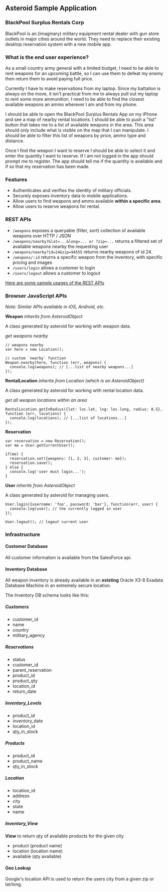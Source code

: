 ## Asteroid Sample Application

### BlackPool Surplus Rentals Corp

BlackPool is an (imaginary) military equipment rental dealer with gun store outlets in major cities around the world. They need to replace their existing desktop reservation system with a new mobile app.

### What is the end user experience?

As a small country army general with a limited budget, I need to be able to rent weapons for an upcoming battle, so I can use them to defeat my enemy then return them to avoid paying full price.

Currently I have to make reservations from my laptop. Since my battalion is always on the move, it isn't practical from me to always pull out my laptop to rent some more ammunition. I need to be able to find the closest available weapons an ammo wherever I am and from my phone. 

I should be able to open the BlackPool Surplus Rentals App on my iPhone and see a map of nearby rental locations. I should be able to push a "list" button that takes me to a list of available weapons in the area. This area should only include what is visible on the map that I can manipulate. I should be able to filter this list of weapons by price, ammo type and distance.

Once I find the weapon I want to reserve I should be able to select it and enter the quantity I want to reserve. If I am not logged in the app should prompt me to register. The app should tell me if the quantity is available and if so that my reservation has been made.

### Features

 - Authenticates and verifies the identity of military officials.
 - Securely exposes inventory data to mobile applications.
 - Allow users to find weapons and ammo available **within a specific area**.
 - Allow users to reserve weapons for rental.

### REST APIs

 - `/weapons` exposes a queryable (filter, sort) collection of available weapons over HTTP / JSON
 - `/weapons/nearby?&lat=...&long=... or ?zip=...` returns a filtered set of available weapons nearby the requesting user
 - `/weapons/nearby?id=24&zip=94555` returns nearby weapons of id 24.
 - `/weapons/:id` returns a specific weapon from the inventory, with specific pricing and images
 - `/users/login` allows a customer to login
 - `/users/logout` allows a customer to logout

[Here are some sample usages of the REST APIs](sample-api-usage.md)

### Browser JavaScript APIs

*Note: Similar APIs available in iOS, Android, etc.*

**Weapon** _inherits from AsteroidObject_

A class generated by asteroid for working with weapon data.

_get weapons nearby_

    // weapons nearby
    var here = new Location();

    // custom `nearby` function
    Weapon.nearby(here, function (err, weapons) {
      console.log(weapons); // [...list of nearby weapons...]
    });
    
**RentalLocation** _inherits from Location (which is an AsteroidObject)_

A class generated by asteroid for working with rental location data.

_get all weapon locations within an area_

    RentalLocation.getInRadius({lat: loc.lat, lng: loc.long, radius: 0.5}, function (err, locations) {
      console.log(locations); // [...list of locations...]
    });

**Reservation**

    var reservation = new Reservation();
    var me = User.getCurrentUser();

    if(me) {
      reservation.set({weapons: [1, 2, 3], customer: me});
      reservation.save();
    } else {
      console.log('user must login...');
    }
    
**User** _inherits from AsteroidObject_

A class generated by asteroid for managing users.

    User.login({username: 'foo', password: 'bar'}, function(err, user) {
      console.log(user); // the currently logged in user
    });

    User.logout(); // logout current user

### Infrastructure

#### Customer Database

All customer information is available from the SalesForce api.

#### Inventory Database

All weapon inventory is already available in an **existing** Oracle X3-8 Exadata Database Machine in an extremely secure location.

The Inventory DB schema looks like this:

##### **Customers**
 - customer_id
 - name
 - country
 - military_agency
 
##### **Reservations**
 - status
 - customer_id
 - parent_reservation
 - product_id
 - product_qty
 - location_id
 - return_date
 
##### **Inventory_Levels**
 - product_id
 - inventory_date
 - location_id
 - qty_in_stock
 
##### **Products**
 - product_id
 - product_name
 - qty_in_stock
 
##### **Location**
 - location_id
 - address
 - city
 - state
 - name

##### **Inventory_View**

**View** to return qty of available products for the given city.

 - product (product name)
 - location (location name)
 - available (qty available)

#### Geo Lookup

Google's location API is used to return the users city from a given zip or lat/long.